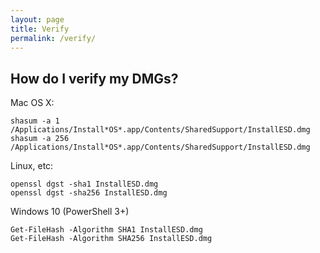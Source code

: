 ```yaml
---
layout: page
title: Verify
permalink: /verify/
---
```


## How do I verify my DMGs?

Mac OS X:
````
shasum -a 1 /Applications/Install*OS*.app/Contents/SharedSupport/InstallESD.dmg
shasum -a 256 /Applications/Install*OS*.app/Contents/SharedSupport/InstallESD.dmg
````

Linux, etc:
````
openssl dgst -sha1 InstallESD.dmg
openssl dgst -sha256 InstallESD.dmg
````

Windows 10 (PowerShell 3+)
````
Get-FileHash -Algorithm SHA1 InstallESD.dmg
Get-FileHash -Algorithm SHA256 InstallESD.dmg
````
